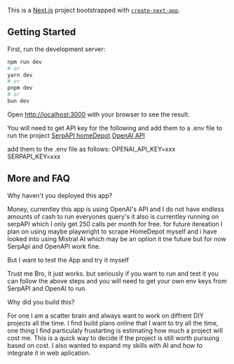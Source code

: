 This is a [Next.js](https://nextjs.org) project bootstrapped with [`create-next-app`](https://nextjs.org/docs/app/api-reference/cli/create-next-app).

## Getting Started

First, run the development server:

```bash
npm run dev
# or
yarn dev
# or
pnpm dev
# or
bun dev
```

Open [http://localhost:3000](http://localhost:3000) with your browser to see the result.

You will need to get API key for the following and add them to a .env file to run the project
[SerpAPI homeDepot](https://serpapi.com/home-depot-product) 
[OpenAI API](https://openai.com/api/)

add them to the .env file as follows: 
OPENAI_API_KEY=xxx
SERPAPI_KEY=xxx


## More and FAQ

Why haven't you deployed this app? 

Money, currentley this app is using OpenAI's API and I do not have endless amounts of cash to run everyones query's it also is currentley running on serpAPI which I only get 250 calls per month for free. for future itereation I plan on using maybe playwright to scrape HomeDepot myself and i have looked into using Mistral AI which may be an option it tne future but for now SerpApi and OpenAPI work fine. 

But I want to test the App and try it myself

Trust me Bro, it just works. but seriously if you want to run and test it you can follow the above steps and you will need to get your own env keys from SerpAPI and OpenAI to run. 

Why did you build this?

For one I am a scatter brain and always want to work on diffrent DIY projects all the time. I find build plans online that I want to try all the time, one thing I find particulaly frustarting is estimating how much a project will cost me. This is a quick way to decide if the project is still worth pursuing based on cost. I also wanted to expand my skills with AI and how to integrate it in web aplication. 

